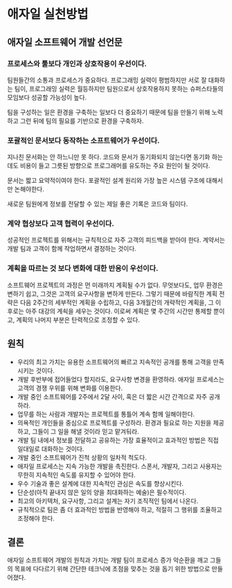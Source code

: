 # 애자일 실천방법

## 애자일 소프트웨어 개발 선언문

### 프로세스와 툴보다 개인과 상호작용이 우선이다.

팀원들간의 소통과 프로세스가 중요하다.
프로그래밍 실력이 평범하지만 서로 잘 대화하는 팀이, 프로그래밍 실력은 월등하지만 팀원으로서 상호작용하지 못하는 슈퍼스타들의 모임보다 성공할 가능성이 높다.

팀을 구성하는 일은 환경을 구축하는 일보다 더 중요하기 때문에 팀을 만들기 위해 노력하고 그런 뒤에 팀의 필요를 기반으로 환경을 구축하자. 

### 포괄적인 문서보다 동작하는 소프트웨어가 우선이다.

지나친 문서화는 안 하느니만 못 하다. 코드와 문서가 동기화되지 않는다면 동기화 하는데도 비용이 들고 그릇된 방향으로 프로그래머를 유도하는 주요 원인이 될 것이다.

문서는 짧고 요약적이여야 한다.
포괄적인 설계 원리와 가장 높은 시스템 구조에 대해서만 논해야한다.

새로운 팀원에게 정보를 전달할 수 있는 제일 좋은 기록은 코드와 팀이다.

### 계약 협상보다 고객 협력이 우선이다.

성공적인 프로젝트를 위해서는 규칙적으로 자주 고객의 피드백을 받아야 한다.
계약서는 개발 팀과 고객이 함께 작업하면서 결정하는 것이다.

### 계획을 따르는 것 보다 변화에 대한 반응이 우선이다.

소프트웨어 프로젝트의 과정은 먼 미래까지 계획될 수가 없다. 무엇보다도, 업무 환경은 변하기 쉽고, 그것은 고객의 요구사항을 변하게 만든다.
그렇기 때문에 바람직한 계획 전략은 다음 2주간의 세부적인 계획을 수립하고, 다음 3개월간의 개략적인 계획을, 그 이후로는 아주 대강의 계쇡을 세우는 것이다. 이로써 계획은 몇 주간의 시간만 통제할 뿐이고, 계획의 나머지 부분은 탄력적으로 조정할 수 있다.


## 원칙

- 우리의 최고 가치는 유용한 소프트웨어의 빠르고 지속적인 공개를 통해 고객을 만족시키는 것이다.
- 개발 후반부에 접어들었다 할지라도, 요구사항 변경을 환영하라. 애자일 프로세스는 고객의 경쟁 우위를 위해 변화를 이용한다.
- 개발 중인 소프트웨어를 2주에서 2달 사이, 혹은 더 짧은 시간 간격으로 자주 공개하라.
- 업무를 하는 사람과 개발자는 프로젝트를 통틀어 계속 함께 일해야한다.
- 의욕적인 개인들을 중심으로 프로젝트를 구성하라. 환경과 필요로 하는 지원을 제공하고, 그들이 그 일을 해낼 것이라 믿고 맡겨둬라.
- 개발 팀 내에서 정보를 전달하고 공유하는 가장 효율적이고 효과적인 방법은 직접 일대일로 대화하는 것이다.
- 개발 중인 소프트웨어가 진척 상황의 일차적 척도다.
- 애자일 프로세스는 지속 가능한 개발을 촉진한다. 스폰서, 개발자, 그리고 사용자는 무한히 지속적인 속도를 유지할 수 있어야 한다.
- 우수 기술과 좋은 설계에 대한 지속적인 관심은 속도를 향상시킨다.
- 단순성(아직 끝내지 않은 일의 양을 최대화하는 예술)은 필수적이다.
- 최고의 아키텍처, 요구사항, 그리고 설계는 자기 조직적인 팀에서 나온다.
- 규칙적으로 팀은 좀 더 효과적인 방법을 반영해야 하고, 적절히 그 행위를 조율하고 조정해야 한다.

## 결론

애자일 소프트웨어 개발의 원칙과 가치는 개발 팀이 프로세스 증가 악순환을 깨고 그들의 목표에 다다르기 위해 간단한 테크닉에 초점을 맞추는 것을 돕기 위한 방법으로 만들어졌다.